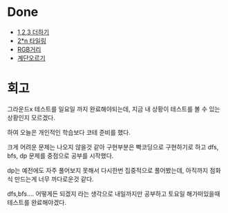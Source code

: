 # Done

- [1,2,3 더하기](https://www.acmicpc.net/problem/9095)
- [2*n 타일링](https://www.acmicpc.net/problem/11726)
- [RGB거리](https://www.acmicpc.net/problem/1149)
- [계단오르기](https://www.acmicpc.net/problem/2579)

# 회고

그라운드x 테스트를 일요일 까지 완료해야되는데, 지금 내 상황이 테스트를 볼 수 있는 상황인지 모르겠다.

하여 오늘은 개인적인 학습보다 코테 준비를 했다.

크게 어려운 문제는 나오지 않을것 같아 구현부분은 빡코딩으로 구현하기로 하고 dfs, bfs, dp 문제를 중점으로 공부를 시작했다.

dp는 예전에도 자주 풀어보지 못해서 다시한번 집중적으로 풀어봤는데, 아직까지 점화식 만드는게 너무 까다로운것 같다.

dfs,bfs.... 어떻게든 되겠지 라는 생각으로 내일까지만 공부하고 토요일 해가떠있을때 테스트를 완료해야겠다.



